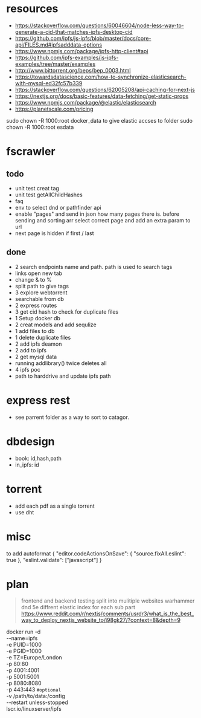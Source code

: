 # resources

- https://stackoverflow.com/questions/60046604/node-less-way-to-generate-a-cid-that-matches-ipfs-desktop-cid
- https://github.com/ipfs/js-ipfs/blob/master/docs/core-api/FILES.md#ipfsadddata-options
- https://www.npmjs.com/package/ipfs-http-client#api
- https://github.com/ipfs-examples/js-ipfs-examples/tree/master/examples
- http://www.bittorrent.org/beps/bep_0003.html
- https://towardsdatascience.com/how-to-synchronize-elasticsearch-with-mysql-ed32fc57b339
- https://stackoverflow.com/questions/62005208/api-caching-for-next-js
- https://nextjs.org/docs/basic-features/data-fetching/get-static-props
- https://www.npmjs.com/package/@elastic/elasticsearch
- https://planetscale.com/pricing


sudo chown -R 1000:root docker_data   to give elastic accses to folder
sudo chown -R 1000:root esdata
# fscrawler

## todo
- unit test creat tag
- unit test getAllChildHashes
- faq
- env to select dnd or pathfinder api
- enable "pages" and send in json how many pages there is. before sending and sorting arr select correct page and add an extra param to url
- next page is hidden if first / last

## done
- 2 search endpoints name and path. path is used to search tags
- links open new tab
- change & to %
- split path to give tags
- 3 explore webtorrent
- searchable from db
- 2 express routes   
- 3 get cid hash to check for duplicate files
- 1 Setup docker db
- 2 creat models and add sequlize
- 1 add files to db
- 1 delete duplicate files
- 2 add ipfs deamon
- 2 add to ipfs
- 2 get mysql data 
- running addlibrary() twice deletes all
- 4 ipfs poc
- path to harddrive and update ipfs path
# express rest
- see parrent folder as a way to sort to catagor.
# dbdesign
- book: id,hash,path
- in_ipfs: id
# torrent
- add each pdf as a single torrent
- use dht 
# misc
to add autoformat
{
    "editor.codeActionsOnSave": {
        "source.fixAll.eslint": true
    },
    "eslint.validate": ["javascript"]
}

# plan
> frontend and backend testing
> split into mulitiple websites warhammer dnd 5e
> diffrent elastic index for each sub part
> https://www.reddit.com/r/nextjs/comments/usrdr3/what_is_the_best_way_to_deploy_nextjs_website_to/i98gk27/?context=8&depth=9

docker run -d \
  --name=ipfs \
  -e PUID=1000 \
  -e PGID=1000 \
  -e TZ=Europe/London \
  -p 80:80 \
  -p 4001:4001 \
  -p 5001:5001 \
  -p 8080:8080 \
  -p 443:443 `#optional` \
  -v /path/to/data:/config \
  --restart unless-stopped \
  lscr.io/linuxserver/ipfs